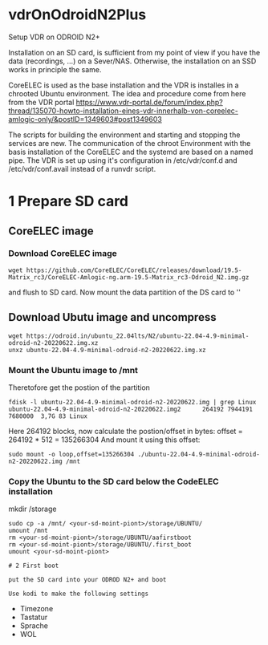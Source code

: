 # vdrOnOdroidN2Plus
Setup VDR on ODROID N2+

Installation on an SD card, is sufficient from my point of view if you have the data (recordings, ...) on a Sever/NAS. Otherwise, the installation on an SSD works in principle the same.

CoreELEC is used as the base installation and the VDR is installes in a chrooted Ubuntu environment.
The idea and procedure come from here from the VDR portal
https://www.vdr-portal.de/forum/index.php?thread/135070-howto-installation-eines-vdr-innerhalb-von-coreelec-amlogic-only/&postID=1349603#post1349603

The scripts for building the environment and starting and stopping the services are new. The communication of the chroot Environment with the basis installation of the CoreELEC and the systemd are based on a named pipe. The VDR is set up using it's configuration in /etc/vdr/conf.d and /etc/vdr/conf.avail instead of a runvdr script.

# 1 Prepare SD card

## CoreELEC image
### Download CoreELEC image
```
wget https://github.com/CoreELEC/CoreELEC/releases/download/19.5-Matrix_rc3/CoreELEC-Amlogic-ng.arm-19.5-Matrix_rc3-Odroid_N2.img.gz
```
and flush to SD card.
Now mount the data partition of the DS card to '<your-coreelec-sd-moint-piont>'

## Download Ubutu image and uncompress
```
wget https://odroid.in/ubuntu_22.04lts/N2/ubuntu-22.04-4.9-minimal-odroid-n2-20220622.img.xz
unxz ubuntu-22.04-4.9-minimal-odroid-n2-20220622.img.xz
```
### Mount the Ubuntu image to /mnt
Theretofore get the postion of the partition
```
fdisk -l ubuntu-22.04-4.9-minimal-odroid-n2-20220622.img | grep Linux
ubuntu-22.04-4.9-minimal-odroid-n2-20220622.img2      264192 7944191  7680000  3,7G 83 Linux
```
Here 264192 blocks, now calculate the postion/offset in bytes: offset = 264192 * 512 = 135266304
And mount it using this offset:
```
sudo mount -o loop,offset=135266304 ./ubuntu-22.04-4.9-minimal-odroid-n2-20220622.img /mnt
```
### Copy the Ubuntu to the SD card below the CodeELEC installation
mkdir <your-coreelec-sd-moint-piont>/storage
```
sudo cp -a /mnt/ <your-sd-moint-piont>/storage/UBUNTU/
umount /mnt
rm <your-sd-moint-piont>/storage/UBUNTU/aafirstboot
rm <your-sd-moint-piont>/storage/UBUNTU/.first_boot
umount <your-sd-moint-piont>

# 2 First boot

put the SD card into your ODROD N2+ and boot

Use kodi to make the following settings
```
- Timezone
- Tastatur
- Sprache
- WOL
```
